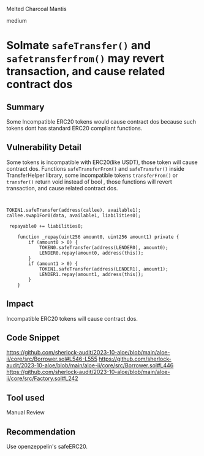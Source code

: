 Melted Charcoal Mantis

medium

# Solmate `safeTransfer()` and `safetransferfrom()` may revert transaction, and cause related contract dos
## Summary
Some Incompatible ERC20 tokens would cause contract dos because such tokens dont has standard ERC20 compliant functions.

## Vulnerability Detail
Some tokens is incompatible with ERC20(like USDT), those token will cause contract dos.
Functions `safeTransferFrom()` and `safeTransfer()` inside TransferHelper library, some incompatible tokens `transferFrom()` or `transfer()` return void instead of bool , those functions will revert transaction, and cause related contract dos.
```solidity


TOKEN1.safeTransfer(address(callee), available1);
callee.swap1For0(data, available1, liabilities0);

 repayable0 += liabilities0;
```
```solidity
    function _repay(uint256 amount0, uint256 amount1) private {
        if (amount0 > 0) {
            TOKEN0.safeTransfer(address(LENDER0), amount0);
            LENDER0.repay(amount0, address(this));
        }
        if (amount1 > 0) {
            TOKEN1.safeTransfer(address(LENDER1), amount1);
            LENDER1.repay(amount1, address(this));
        }
    }

```


## Impact
Incompatible ERC20 tokens will cause contract dos.

## Code Snippet
https://github.com/sherlock-audit/2023-10-aloe/blob/main/aloe-ii/core/src/Borrower.sol#L546-L555
https://github.com/sherlock-audit/2023-10-aloe/blob/main/aloe-ii/core/src/Borrower.sol#L446
https://github.com/sherlock-audit/2023-10-aloe/blob/main/aloe-ii/core/src/Factory.sol#L242
## Tool used

Manual Review

## Recommendation
Use openzeppelin's safeERC20.
